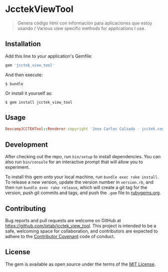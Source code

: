 # JcctekViewTool

>Genera código html con información para aplicaciones que estoy usando / Various view specific methods for applications I use.

## Installation

Add this line to your application's Gemfile:

```ruby
gem 'jcctek_view_tool'
```

And then execute:

    $ bundle

Or install it yourself as:

    $ gem install jcctek_view_tool

## Usage

```ruby
DevcampJCCTEKTool::Renderer.copyright 'Jose Carlos Calzada - jcctek.com', "All rights reserved"
```
## Development

After checking out the repo, run `bin/setup` to install dependencies. You can also run `bin/console` for an interactive prompt that will allow you to experiment.

To install this gem onto your local machine, run `bundle exec rake install`. To release a new version, update the version number in `version.rb`, and then run `bundle exec rake release`, which will create a git tag for the version, push git commits and tags, and push the `.gem` file to [rubygems.org](https://rubygems.org).

## Contributing

Bug reports and pull requests are welcome on GitHub at https://github.com/ixtab/jcctek_view_tool. This project is intended to be a safe, welcoming space for collaboration, and contributors are expected to adhere to the [Contributor Covenant](http://contributor-covenant.org) code of conduct.


## License

The gem is available as open source under the terms of the [MIT License](http://opensource.org/licenses/MIT).

